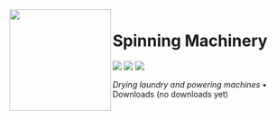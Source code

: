 <img src="icon.png" align="left" width="180px"/>

# Spinning Machinery

[![](https://img.shields.io/github/license/CottonMC/SpinningMachinery.svg)](LICENSE) [![](https://img.shields.io/github/release/Juuxel/Adorn.svg)](https://github.com/CottonMC/SpinningMachinery/releases) ![](https://img.shields.io/badge/minecraft-1.14.2-blueviolet.svg)

*Drying laundry and powering machines* • Downloads (no downloads yet)

<p>&nbsp;</p>
